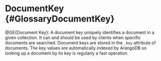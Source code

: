DocumentKey {#GlossaryDocumentKey}
================================================

@GE{Document Key}: A document key uniquely identifies a document
in a given collection. It can and should be used by clients when
specific documents are searched.
Document keys are stored in the `_key` attribute of documents.
The key values are automatically indexed by ArangoDB so looking 
up a document by its key is regularly a fast operation.
